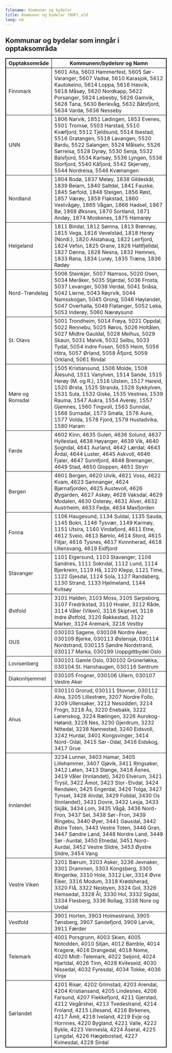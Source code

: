 ```yaml
---
filename: Kommunar og bydelar
title: Kommunar og bydelar (BUP)_old
lang: nb
---
```

<html>
<style>
table, th, td {
  border:0.0625rem solid black;
}
</style>
<body>

<h2>Kommunar og bydelar som inngår i opptaksområda</h2>

<table style="auto">
  <tr>
    <th>Opptaksområde</th>
    <th>Kommunenr/bydelsnr og Namn </th>
   </tr>
<TR><TD>Finnmark</TD> <TD> 5601 Alta, 5603 Hammerfest, 5605 Sør-Varanger, 5607 Vadsø, 5610 Karasjok, 5612 Kautokeino, 5614 Loppa, 5616 Hasvik, 5618 Måsøy, 5620 Nordkapp, 5622 Porsanger, 5624 Lebesby, 5626 Gamvik, 5628 Tana, 5630 Berlevåg, 5632 Båtsfjord, 5634 Vardø, 5636 Nesseby</TD> </TR>

<TR><TD>UNN</TD> <TD> 1806 Narvik, 1851 Lødingen, 1853 Evenes, 5501 Tromsø, 5503 Harstad, 5510 Kvæfjord, 5512 Tjeldsund, 5514 Ibestad, 5516 Gratangen, 5518 Lavangen, 5520 Bardu, 5522 Salangen, 5524 Målselv, 5526 Sørreisa, 5528 Dyrøy, 5530 Senja, 5532 Balsfjord, 5534 Karlsøy, 5536 Lyngen, 5538 Storfjord, 5540 Kåfjord, 5542 Skjervøy, 5544 Nordreisa, 5546 Kvænangen</TD> </TR>

<TR><TD>Nordland</TD> <TD> 1804 Bodø, 1837 Meløy, 1838 Gildeskål, 1839 Beiarn, 1840 Saltdal, 1841 Fauske, 1845 Sørfold, 1848 Steigen, 1856 Røst, 1857 Værøy, 1859 Flakstad, 1860 Vestvågøy, 1865 Vågan, 1866 Hadsel, 1867 Bø, 1868 Øksnes, 1870 Sortland, 1871 Andøy, 1874 Moskenes, 1875 Hamarøy</TD> </TR>

<TR><TD>Helgeland</TD> <TD> 1811 Bindal, 1812 Sømna, 1813 Brønnøy, 1815 Vega, 1816 Vevelstad, 1818 Herøy (Nordl.), 1820 Alstahaug, 1822 Leirfjord, 1824 Vefsn, 1825 Grane, 1826 Hattfjelldal, 1827 Dønna, 1828 Nesna, 1832 Hemnes, 1833 Rana, 1834 Lurøy, 1835 Træna, 1836 Rødøy</TD> </TR>

<TR><TD>Nord-Trøndelag</TD> <TD> 5006 Steinkjer, 5007 Namsos, 5020 Osen, 5034 Meråker, 5035 Stjørdal, 5036 Frosta, 5037 Levanger, 5038 Verdal, 5041 Snåsa, 5042 Lierne, 5043 Røyrvik, 5044 Namsskogan, 5045 Grong, 5046 Høylandet, 5047 Overhalla, 5049 Flatanger, 5052 Leka, 5053 Inderøy, 5060 Nærøysund</TD> </TR>

<TR><TD>St. Olavs</TD> <TD> 5001 Trondheim, 5014 Frøya, 5021 Oppdal, 5022 Rennebu, 5025 Røros, 5026 Holtålen, 5027 Midtre Gauldal, 5028 Melhus, 5029 Skaun, 5031 Malvik, 5032 Selbu, 5033 Tydal, 5054 Indre Fosen, 5055 Heim, 5056 Hitra, 5057 Ørland, 5058 Åfjord, 5059 Orkland, 5061 Rindal</TD> </TR>

<TR><TD>Møre og Romsdal</TD> <TD> 1505 Kristiansund, 1506 Molde, 1508 Ålesund, 1511 Vanylven, 1514 Sande, 1515 Herøy (M. og R.), 1516 Ulstein, 1517 Hareid, 1520 Ørsta, 1525 Stranda, 1528 Sykkylven, 1531 Sula, 1532 Giske, 1535 Vestnes, 1539 Rauma, 1547 Aukra, 1554 Averøy, 1557 Gjemnes, 1560 Tingvoll, 1563 Sunndal, 1566 Surnadal, 1573 Smøla, 1576 Aure, 1577 Volda, 1578 Fjord, 1579 Hustadvika, 1580 Haram</TD> </TR>

<TR><TD>Førde</TD> <TD> 4602 Kinn, 4635 Gulen, 4636 Solund, 4637 Hyllestad, 4638 Høyanger, 4639 Vik, 4640 Sogndal, 4641 Aurland, 4642 Lærdal, 4643 Årdal, 4644 Luster, 4645 Askvoll, 4646 Fjaler, 4647 Sunnfjord, 4648 Bremanger, 4649 Stad, 4650 Gloppen, 4651 Stryn</TD> </TR>

<TR><TD>Bergen</TD> <TD> 4601 Bergen, 4620 Ulvik, 4621 Voss, 4622 Kvam, 4623 Samnanger, 4624 Bjørnafjorden, 4625 Austevoll, 4626 Øygarden, 4627 Askøy, 4628 Vaksdal, 4629 Modalen, 4630 Osterøy, 4631 Alver, 4632 Austrheim, 4633 Fedje, 4634 Masfjorden</TD> </TR>

<TR><TD>Fonna</TD> <TD> 1106 Haugesund, 1134 Suldal, 1135 Sauda, 1145 Bokn, 1146 Tysvær, 1149 Karmøy, 1151 Utsira, 1160 Vindafjord, 4611 Etne, 4612 Sveio, 4613 Bømlo, 4614 Stord, 4615 Fitjar, 4616 Tysnes, 4617 Kvinnherad, 4618 Ullensvang, 4619 Eidfjord</TD> </TR>

<TR><TD>Stavanger</TD> <TD> 1101 Eigersund, 1103 Stavanger, 1108 Sandnes, 1111 Sokndal, 1112 Lund, 1114 Bjerkreim, 1119 Hå, 1120 Klepp, 1121 Time, 1122 Gjesdal, 1124 Sola, 1127 Randaberg, 1130 Strand, 1133 Hjelmeland, 1144 Kvitsøy</TD> </TR>

<TR><TD>Østfold</TD> <TD> 3101 Halden, 3103 Moss, 3105 Sarpsborg, 3107 Fredrikstad, 3110 Hvaler, 3112 Råde, 3114 Våler (Viken), 3116 Skiptvet, 3118 Indre Østfold, 3120 Rakkestad, 3122 Marker, 3124 Aremark, 3216 Vestby</TD> </TR>

<TR><TD>OUS</TD> <TD> 030103 Sagene, 030108 Nordre Aker, 030109 Bjerke, 030113 Østensjø, 030114 Nordstrand, 030115 Søndre Nordstrand, 030117 Marka, 030199 Uoppgittbydel Oslo</TD> </TR>

<TR><TD>Lovisenberg</TD> <TD> 030101 Gamle Oslo, 030102 Grünerløkka, 030104 St. Hanshaugen, 030116 Sentrum</TD> </TR>

<TR><TD>Diakonhjemmet</TD> <TD> 030105 Frogner, 030106 Ullern, 030107 Vestre Aker</TD> </TR>

<TR><TD>Ahus</TD> <TD> 030110 Grorud, 030111 Stovner, 030112 Alna, 3205 Lillestrøm, 3207 Nordre Follo, 3209 Ullensaker, 3212 Nesodden, 3214 Frogn, 3218 Ås, 3220 Enebakk, 3222 Lørenskog, 3224 Rælingen, 3226 Aurskog-Høland, 3228 Nes, 3230 Gjerdrum, 3232 Nittedal, 3238 Nannestad, 3240 Eidsvoll, 3242 Hurdal, 3401 Kongsvinger, 3414 Nord-Odal, 3415 Sør-Odal, 3416 Eidskog, 3417 Grue</TD> </TR>

<TR><TD>Innlandet</TD> <TD> 3234 Lunner, 3403 Hamar, 3405 Lillehammer, 3407 Gjøvik, 3411 Ringsaker, 3412 Løten, 3413 Stange, 3418 Åsnes, 3419 Våler (Innlandet), 3420 Elverum, 3421 Trysil, 3422 Åmot, 3423 Stor-Elvdal, 3424 Rendalen, 3425 Engerdal, 3426 Tolga, 3427 Tynset, 3428 Alvdal, 3429 Folldal, 3430 Os (Innlandet), 3431 Dovre, 3432 Lesja, 3433 Skjåk, 3434 Lom, 3435 Vågå, 3436 Nord-Fron, 3437 Sel, 3438 Sør-Fron, 3439 Ringebu, 3440 Øyer, 3441 Gausdal, 3442 Østre Toten, 3443 Vestre Toten, 3446 Gran, 3447 Søndre Land, 3448 Nordre Land, 3449 Sør-Aurdal, 3450 Etnedal, 3451 Nord-Aurdal, 3452 Vestre Slidre, 3453 Øystre Slidre, 3454 Vang</TD> </TR>

<TR><TD>Vestre Viken</TD> <TD> 3201 Bærum, 3203 Asker, 3236 Jevnaker, 3301 Drammen, 3303 Kongsberg, 3305 Ringerike, 3310 Hole, 3312 Lier, 3314 Øvre Eiker, 3316 Modum, 3318 Krødsherad, 3320 Flå, 3322 Nesbyen, 3324 Gol, 3326 Hemsedal, 3328 Ål, 3330 Hol, 3332 Sigdal, 3334 Flesberg, 3336 Rollag, 3338 Nore og Uvdal</TD> </TR>

<TR><TD>Vestfold</TD> <TD> 3901 Horten, 3903 Holmestrand, 3905 Tønsberg, 3907 Sandefjord, 3909 Larvik, 3911 Færder</TD> </TR>

<TR><TD>Telemark</TD> <TD> 4001 Porsgrunn, 4003 Skien, 4005 Notodden, 4010 Siljan, 4012 Bamble, 4014 Kragerø, 4016 Drangedal, 4018 Nome, 4020 Midt-Telemark, 4022 Seljord, 4024 Hjartdal, 4026 Tinn, 4028 Kviteseid, 4030 Nissedal, 4032 Fyresdal, 4034 Tokke, 4036 Vinje</TD> </TR>

<TR><TD>Sørlandet</TD> <TD> 4201 Risør, 4202 Grimstad, 4203 Arendal, 4204 Kristiansand, 4205 Lindesnes, 4206 Farsund, 4207 Flekkefjord, 4211 Gjerstad, 4212 Vegårshei, 4213 Tvedestrand, 4214 Froland, 4215 Lillesand, 4216 Birkenes, 4217 Åmli, 4218 Iveland, 4219 Evje og Hornnes, 4220 Bygland, 4221 Valle, 4222 Bykle, 4223 Vennesla, 4224 Åseral, 4225 Lyngdal, 4226 Hægebostad, 4227 Kvinesdal, 4228 Sirdal</TD> </TR>
   </table>
</body>
</html>
